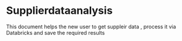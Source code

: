 # Supplierdataanalysis
This document helps the new user to get suppleir data , process it via Databricks and save the required results
